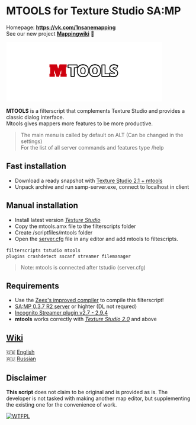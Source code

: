 # MTOOLS for Texture Studio SA:MP
Homepage: **https://vk.com/1nsanemapping**  
See our new project **[Mappingwiki](https://bitbucket.org/1nsanemapping/mappingwiki/wiki/Home)** :bookmark:

![logo](/img/logo_mtools.png)

**MTOOLS** is a filterscript that complements Texture Studio and provides a classic dialog interface.  
Mtools gives mappers more features to be more productive.

>The main menu is called by default on ALT (Can be changed in the settings)\
For the list of all server commands and features type /help

## Fast installation
* Download a ready snapshot with [Texture Studio 2.1 + mtools](https://drive.google.com/file/d/1y-4jfvl5EpzH5FeN2Hji62NBIB88rMkv/view?usp=sharing)
* Unpack archive and run samp-server.exe, connect to localhost in client
## Manual installation
* Install latest version *[Texture Studio](https://vk.com/tip_mapper?w=page-89889560_49251374)*
* Copy the mtools.amx file to the filterscripts folder
* Create /scriptfiles/mtools folder
* Open the [server.cfg](https://open.mp/docs/server/server.cfg) file in any editor and add mtools to filtescripts.
```
filterscripts tstudio mtools
plugins crashdetect sscanf streamer filemanager
```
> Note: mtools is connected after tstudio (server.cfg)  

## Requirements
* Use the [Zeex's improved compiler](https://github.com/pawn-lang/compiler) to compile this filterscript!
* [SA:MP 0.3.7 R2 server](https://www.sa-mp.com/download.php) or highter (DL not requred)
* [Incognito Streamer plugin v2.7 - 2.9.4](https://github.com/samp-incognito/samp-streamer-plugin/releases)
* **mtools** works correctly with  *[Texture Studio 2.0](https://vk.com/tip_mapper?w=page-89889560_49251374)* and above

## **[Wiki](https://github.com/ins1x/mtools/wiki)**
:gb: [English](https://github.com/ins1x/mtools/wiki)  
:ru: [Russian](https://github.com/ins1x/mtools/wiki/Home-%5BRus%5D)  

## Disclaimer

**This script** does not claim to be original and is provided as is. The developer is not tasked with making another map editor, but supplementing the existing one for the convenience of work.  

[![WTFPL](http://www.wtfpl.net/wp-content/uploads/2012/12/wtfpl-badge-1.png)](http://www.wtfpl.net/about/) 
